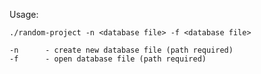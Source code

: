 Usage:
```
./random-project -n <database file> -f <database file>
```
    -n      - create new database file (path required)
    -f      - open database file (path required)


